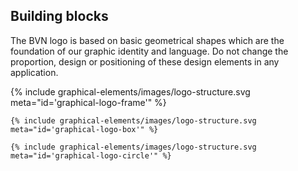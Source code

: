 <section id="graphical-elements-building-blocks">
</section>

## Building blocks

The BVN logo is based on basic geometrical shapes which are the foundation of our graphic identity and language.
Do not change the proportion, design or positioning of these design elements in any application.

<g id="graphical-elements-logo-split">
	{% include graphical-elements/images/logo-structure.svg meta="id='graphical-logo-frame'" %}

	{% include graphical-elements/images/logo-structure.svg meta="id='graphical-logo-box'" %}

	{% include graphical-elements/images/logo-structure.svg meta="id='graphical-logo-circle'" %}
</g>


